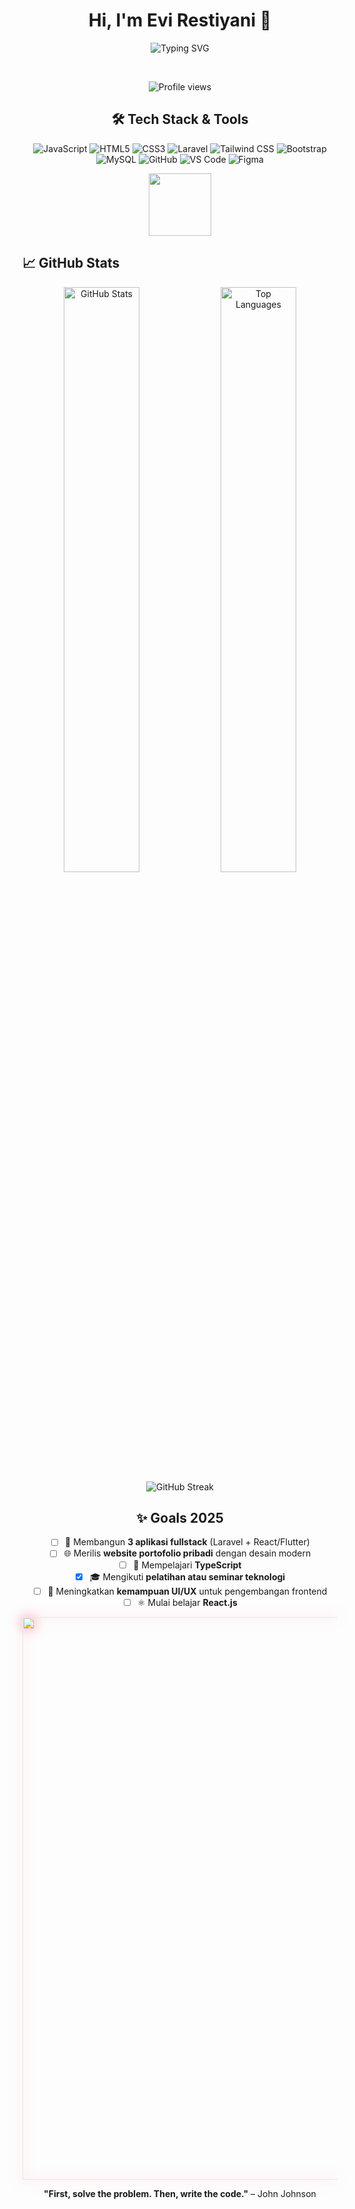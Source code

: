 <div align="center">

# Hi, I'm Evi Restiyani 👋

<!-- TYPING ANIMATION -->
<p align="center">
  <img src="https://readme-typing-svg.herokuapp.com?font=JetBrains+Mono&size=18&duration=3000&pause=800&color=FF69B4&center=true&vCenter=true&multiline=true&width=600&height=80&lines=Aspiring+Frontend+Developer+%7C+UI%2FUX+Enthusiast;Crafting+Digital+Experiences+with+Passion;Always+Learning%2C+Always+Growing" alt="Typing SVG" />
</p>
<br>
<!-- PROFILE STATS -->
<p align="center">
  <img src="https://komarev.com/ghpvc/?username=evirestiyani&label=Profile%20Views&color=FF69B4&style=flat" alt="Profile views" />
</p>


## 🛠️ Tech Stack & Tools

<div align="center">

![JavaScript](https://img.shields.io/badge/-JavaScript-F7DF1E?style=for-the-badge&logo=javascript&logoColor=black)
![HTML5](https://img.shields.io/badge/-HTML5-E34F26?style=for-the-badge&logo=html5&logoColor=white)
![CSS3](https://img.shields.io/badge/-CSS3-1572B6?style=for-the-badge&logo=css3&logoColor=white)
![Laravel](https://img.shields.io/badge/-Laravel-FF2D20?style=for-the-badge&logo=laravel&logoColor=white)
![Tailwind CSS](https://img.shields.io/badge/-Tailwind_CSS-38B2AC?style=for-the-badge&logo=tailwind-css&logoColor=white)
![Bootstrap](https://img.shields.io/badge/-Bootstrap-7952B3?style=for-the-badge&logo=bootstrap&logoColor=white)
![MySQL](https://img.shields.io/badge/-MySQL-4479A1?style=for-the-badge&logo=mysql&logoColor=white)
![GitHub](https://img.shields.io/badge/-GitHub-181717?style=for-the-badge&logo=github&logoColor=white)
![VS Code](https://img.shields.io/badge/-VS_Code-007ACC?style=for-the-badge&logo=visual-studio-code&logoColor=white)
![Figma](https://img.shields.io/badge/-Figma-F24E1E?style=for-the-badge&logo=figma&logoColor=white)

</div>
<div align="center">

</div>

</div>

<div align="center">
  <img src="https://user-images.githubusercontent.com/74038190/212284087-bbe7e430-757e-4901-90bf-4cd2ce3e1852.gif" width="100">
</div>

## 📈 GitHub Stats
<div align="center">
  <img width="49%" src="https://github-readme-stats.vercel.app/api?username=evirestiyani&show_icons=true&theme=tokyonight&hide_border=true&count_private=true&bg_color=0D1117&title_color=FF6B9D&icon_color=FF6B9D&text_color=FFFFFF" alt="GitHub Stats" />
  <img width="49%" src="https://github-readme-stats.vercel.app/api/top-langs/?username=evirestiyani&layout=compact&theme=tokyonight&hide_border=true&bg_color=0D1117&title_color=FF6B9D&text_color=FFFFFF" alt="Top Languages" />
</div>

<div align="center">
  <img src="https://github-readme-streak-stats.herokuapp.com/?user=evirestiyani&theme=tokyonight&hide_border=true&background=0D1117&stroke=FF6B9D&ring=FF6B9D&fire=FF6B9D&currStreakLabel=FF6B9D" alt="GitHub Streak" />
</div>

<div align="center">

## ✨ Goals 2025

- [ ] 🚀 Membangun **3 aplikasi fullstack** (Laravel + React/Flutter)
- [ ] 🌐 Merilis **website portofolio pribadi** dengan desain modern
- [ ] 📘 Mempelajari **TypeScript**
- [x] 🎓 Mengikuti **pelatihan atau seminar teknologi**
- [ ] 🎨 Meningkatkan **kemampuan UI/UX** untuk pengembangan frontend
- [ ] ⚛️ Mulai belajar **React.js**
<div align="center">
  <img src="https://user-images.githubusercontent.com/74038190/212284158-e840e285-664b-44d7-b79b-e264b5e54825.gif" width="900" style="filter: hue-rotate(310deg) saturate(1.5) brightness(1.2) drop-shadow(0 0 10px #FB7185);">


**"First, solve the problem. Then, write the code."** – John Johnson


</div>


